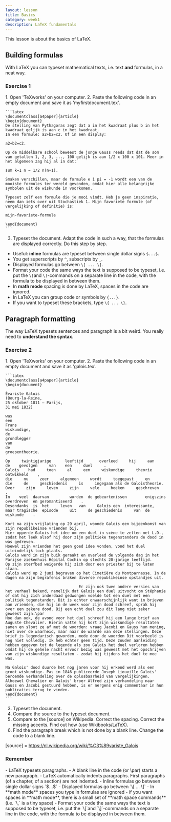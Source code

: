 ```yaml
---
layout: lesson
title: Basics
category: week1
description: LaTeX fundamentals
---
```

This lesson is about the basics of LaTeX.

Building formulas
-----------------

With LaTeX you can typeset mathematical texts, i.e. text **and** formulas, in a neat way.

<div class="panel panel-primary">
<h3 class="panel-heading panel-title"> Exercise 1 </h3>
<div class="panel-body">
1.  Open 'TeXworks' on your computer.
2.  Paste the following code in an empty document and save it as
    'myfirstdocument.tex'.

    ```latex
	\documentclass[a4paper]{article}
	\begin{document}
	De stelling van Pythagoras zegt dat a in het kwadraat plus b in het kwadraat gelijk is aan c in het kwadraat.
	In een formule: a2+b2=c2. Of in een display:

	a2+b2=c2.

	Op de middelbare school beweest de jonge Gauss reeds dat dat de som van getallen 1, 2, 3, ..., 100 gelijk is aan 1/2 x 100 x 101. Meer in het algemeen zag hij al in dat:

	sum k=1 n = 1/2 n(n+1).

	Smaken verschillen, maar de formule e i pi = -1 wordt een van de mooiste formules ter wereld gevonden, omdat hier alle belangrijke symbolen uit de wiskunde in voorkomen.

	Typeset zelf een formule die je mooi vindt. Heb je geen inspiratie, neem dan iets over uit Stochastiek 1. Mijn favoriete formule (of vergelijking of definitie) is:

	mijn-favoriete-formule

	\end{document}
    ```

3. Typeset the document. Adapt the code in such a way, that the formulas are displayed correctly. Do this step by step.

-   Useful: **inline** formulas are typeset between single dollar signs `$...$`.
-   You get superscripts by `^`, subscripts by `_`.
-   Displayed formulas go between `\[ ... \]`.
-   Format your code the same ways the text is supposed to be typeset, i.e. put the `\[`and `\]`-commands on a separate line in the code, with the formula to be displayed in between them.
-   In **math mode** spacing is done by LaTeX, spaces in the code are ignored.
-   In LaTeX you can group code or symbols by `{...}`.
-   If you want to typeset these brackets, type `\{ ... \}`.


</div> </div>

Paragraph formatting
--------------------

The way LaTeX typesets sentences and paragraph is a bit weird. You really need to **understand the syntax**.

<div class="panel panel-primary">
<h3 class="panel-heading panel-title"> Exercise 2 </h3>
<div class="panel-body">
1.  Open 'TeXworks' on your computer.
2.  Paste the following code in an empty document and save it as
    'galois.tex'.

	```latex
	\documentclass[a4paper]{article}
	\begin{document}

	Évariste Galois
	(Bourg-la-Reine,
	25 oktober 1811 – Parijs,
	31 mei 1832)

	was
	een
	Frans
	wiskundige,
	de
	grondlegger
	van
	de
	groepentheorie.

	Op     twintigjarige      leeftijd       overleed     hij     aan      de    gevolgen     van    een     duel     .
	Galois    had     toen     al     een     wiskundige     theorie     ontwikkeld    ,
	die     nu     zeer     algemeen     wordt     toegepast     en     die     de     geschiedenis     is     ingegaan als de Galoistheorie.
	Over     zijn     leven     zijn     vele     boeken     geschreven    .
	In    veel  daarvan 		worden 	de gebeurtenissen		 enigszins			 overdreven	 en geromantiseerd    .
	Desondanks 	is 	het 	leven 	van 	Galois een 	interessante, 	maar tragische 	episode 	uit 	de geschiedenis 	van	 de 	wiskunde    .

	Kort na zijn vrijlating op 29 april, woonde Galois een bijeenkomst van zijn republikeinse vrienden bij.
	Hier opperde Galois het idee om een duel in scène te zetten met L.D.,
	zodat het leek alsof hij door zijn politieke tegenstanders de dood in was gedreven.
	Hoewel zijn vrienden het geen goed idee vonden, vond het duel uiteindelijk toch plaats.
	Galois werd in zijn buik geraakt en overleed de volgende dag in het Parijse ziekenhuis Hôpital Cochin op slechts 20-jarige leeftijd.
	Op zijn sterfbed weigerde hij zich door een priester bij te laten staan.
	Galois werd op 2 juni begraven op het Cimetière du Montparnasse. In de dagen na zijn begrafenis braken diverse republikeinse opstandjes uit.

									Er zijn ook twee andere versies van het verhaal bekend, namelijk dat Galois een duel uitvocht om Stéphanie of dat hij zich inderdaad gedwongen voelde tot een duel met een politiek tegenstander. Dit is echter onwaarschijnlijk want in brieven aan vrienden, die hij in de week voor zijn dood schreef, sprak hij over een zekere dood. Bij een echt duel zou dit lang niet zeker geweest zijn.\par
	Hoe dan ook, de avond voor het duel schreef hij een lange brief aan Auguste Chevalier. Hierin vatte hij kort zijn wiskundige resultaten samen en sloot ze af met de woorden: vraag Jacobi en Gauss hun mening, niet over de waarheid, maar naar de waarde van deze stellingen. Deze brief is legendarisch geworden, mede door de woorden Dit voorbeeld is nog niet volledig. Ik heb echter geen tijd. Deze zouden aanleiding hebben gegeven tot de legende als zou Galois het duel verloren hebben omdat hij de gehele nacht ervoor bezig was geweest met het opschrijven van zijn wiskundige resultaten - zodat hij tijdens het duel te moe was.

	Na Galois' dood duurde het nog jaren voor hij erkend werd als een groot wiskundige. Pas in 1846 publiceerde Joseph Liouville Galois' beroemde verhandeling over de oplosbaarheid van vergelijkingen. Alhoewel Chevalier en Galois' broer Alfred zijn verhandeling naar Gauss en Jacobi gestuurd hebben, is er nergens enig commentaar in hun publicaties terug te vinden.
	\end{document}
	```

3.  Typeset the document.
4.  Compare the source to the typeset document.
5.  Compare to the [source] on Wikipedia. Correct the spacing. Correct the missing accents. Find out how (use Wikibooks/LaTeX).
6.  Find the paragraph break which is not done by a blank line. Change the code to a blank line.

[source] = https://nl.wikipedia.org/wiki/%C3%89variste_Galois

</div> </div>

<div class="panel panel-success">
<h3 class="panel-heading panel-title"> Remember </h3>
<div class="panel-body">
- LaTeX typesets paragraphs.
- A blank line in the code (or \par) starts a new paragraph.
- LaTeX automatically indents paragraphs. First paragraphs (of a chapter, of a section) are not indented.
- Inline formulas go between single dollar signs `$...$`
- Displayed formulas go between `\[ ... \]`
- In **math mode** spaces you type in formulas are ignored
- if you want spaces in **math mode**, there is a small set of **math space commands** (i.e. `\,` is a tiny space)
- Format your code the same ways the text is supposed to be typeset, i.e. put the `\[`and `\]`-commands on a separate line in the code, with the formula to be displayed in between them.

</div> </div>
